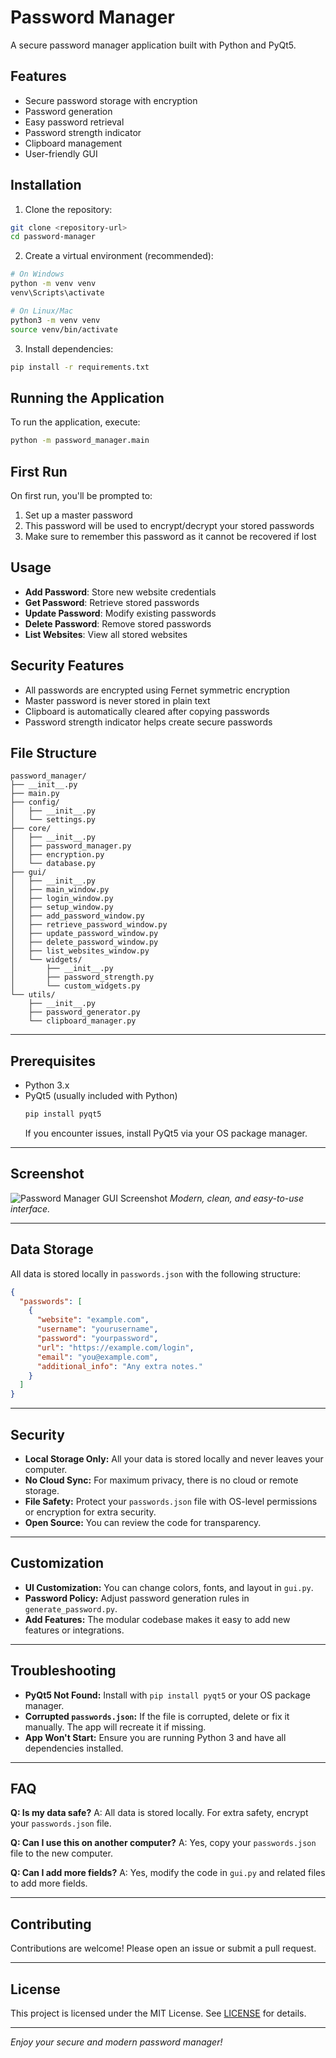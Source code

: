 # Password Manager

A secure password manager application built with Python and PyQt5.

## Features

- Secure password storage with encryption
- Password generation
- Easy password retrieval
- Password strength indicator
- Clipboard management
- User-friendly GUI

## Installation

1. Clone the repository:

```bash
git clone <repository-url>
cd password-manager
```

2. Create a virtual environment (recommended):

```bash
# On Windows
python -m venv venv
venv\Scripts\activate

# On Linux/Mac
python3 -m venv venv
source venv/bin/activate
```

3. Install dependencies:

```bash
pip install -r requirements.txt
```

## Running the Application

To run the application, execute:

```bash
python -m password_manager.main
```

## First Run

On first run, you'll be prompted to:

1. Set up a master password
2. This password will be used to encrypt/decrypt your stored passwords
3. Make sure to remember this password as it cannot be recovered if lost

## Usage

- **Add Password**: Store new website credentials
- **Get Password**: Retrieve stored passwords
- **Update Password**: Modify existing passwords
- **Delete Password**: Remove stored passwords
- **List Websites**: View all stored websites

## Security Features

- All passwords are encrypted using Fernet symmetric encryption
- Master password is never stored in plain text
- Clipboard is automatically cleared after copying passwords
- Password strength indicator helps create secure passwords

## File Structure

```
password_manager/
├── __init__.py
├── main.py
├── config/
│   ├── __init__.py
│   └── settings.py
├── core/
│   ├── __init__.py
│   ├── password_manager.py
│   ├── encryption.py
│   └── database.py
├── gui/
│   ├── __init__.py
│   ├── main_window.py
│   ├── login_window.py
│   ├── setup_window.py
│   ├── add_password_window.py
│   ├── retrieve_password_window.py
│   ├── update_password_window.py
│   ├── delete_password_window.py
│   ├── list_websites_window.py
│   └── widgets/
│       ├── __init__.py
│       ├── password_strength.py
│       └── custom_widgets.py
└── utils/
    ├── __init__.py
    ├── password_generator.py
    └── clipboard_manager.py
```

---

## Prerequisites

- Python 3.x
- PyQt5 (usually included with Python)
  ```bash
  pip install pyqt5
  ```
  If you encounter issues, install PyQt5 via your OS package manager.

---

## Screenshot

![Password Manager GUI Screenshot](screenshot.png)
_Modern, clean, and easy-to-use interface._

---

## Data Storage

All data is stored locally in `passwords.json` with the following structure:

```json
{
  "passwords": [
    {
      "website": "example.com",
      "username": "yourusername",
      "password": "yourpassword",
      "url": "https://example.com/login",
      "email": "you@example.com",
      "additional_info": "Any extra notes."
    }
  ]
}
```

---

## Security

- **Local Storage Only:** All your data is stored locally and never leaves your computer.
- **No Cloud Sync:** For maximum privacy, there is no cloud or remote storage.
- **File Safety:** Protect your `passwords.json` file with OS-level permissions or encryption for extra security.
- **Open Source:** You can review the code for transparency.

---

## Customization

- **UI Customization:** You can change colors, fonts, and layout in `gui.py`.
- **Password Policy:** Adjust password generation rules in `generate_password.py`.
- **Add Features:** The modular codebase makes it easy to add new features or integrations.

---

## Troubleshooting

- **PyQt5 Not Found:**
  Install with `pip install pyqt5` or your OS package manager.
- **Corrupted `passwords.json`:**
  If the file is corrupted, delete or fix it manually. The app will recreate it if missing.
- **App Won't Start:**
  Ensure you are running Python 3 and have all dependencies installed.

---

## FAQ

**Q: Is my data safe?**
A: All data is stored locally. For extra safety, encrypt your `passwords.json` file.

**Q: Can I use this on another computer?**
A: Yes, copy your `passwords.json` file to the new computer.

**Q: Can I add more fields?**
A: Yes, modify the code in `gui.py` and related files to add more fields.

---

## Contributing

Contributions are welcome! Please open an issue or submit a pull request.

---

## License

This project is licensed under the MIT License. See [LICENSE](LICENSE) for details.

---

_Enjoy your secure and modern password manager!_
